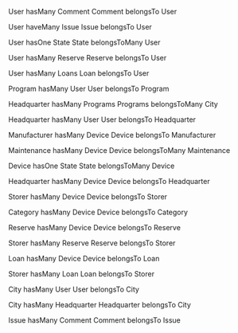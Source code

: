 User hasMany Comment
Comment belongsTo User

User haveMany Issue
Issue belongsTo User

User hasOne State
State belongsToMany User

User hasMany Reserve
Reserve belongsTo User

User hasMany Loans
Loan belongsTo User

Program hasMany User
User belongsTo Program

Headquarter hasMany Programs
Programs belongsToMany City

Headquarter hasMany User
User belongsTo Headquarter

Manufacturer hasMany Device
Device belongsTo Manufacturer

Maintenance hasMany Device
Device belongsToMany Maintenance

Device hasOne State
State belongsToMany Device

Headquarter hasMany Device
Device belongsTo Headquarter

Storer hasMany Device
Device belongsTo Storer

Category hasMany Device
Device belongsTo Category

Reserve hasMany Device
Device belongsTo Reserve

Storer hasMany Reserve
Reserve belongsTo Storer

Loan hasMany Device
Device belongsTo Loan

Storer hasMany Loan
Loan belongsTo Storer

City hasMany User
User belongsTo City

City hasMany Headquarter
Headquarter belongsTo City

Issue hasMany Comment
Comment belongsTo Issue
